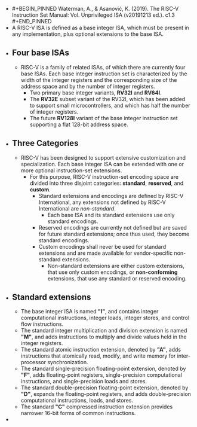 - #+BEGIN_PINNED
  Waterman, A., & Asanović, K. (2019). The RISC-V Instruction Set Manual: Vol. Unprivileged ISA (v20191213 ed.). c1.3
  #+END_PINNED
- A RISC-V ISA is defined as a base integer ISA, which must be present in any implementation, plus optional extensions to the base ISA.
- ## Four base ISAs
	- RISC-V is a family of related ISAs, of which there are currently four base ISAs. Each base integer instruction set is characterized by the width of the integer registers and the corresponding size of the address space and by the number of integer registers.
		- Two primary base integer variants, **RV32I** and **RV64I**.
		- The **RV32E** subset variant of the RV32I, which has been added to support small microcontrollers, and which has half the number of integer registers.
		- The future **RV128I** variant of the base integer instruction set supporting a flat 128-bit address space.
- ## Three Categories
	- RISC-V has been designed to support extensive customization and specialization. Each base integer ISA can be extended with one or more optional instruction-set extensions.
		- For this purpose, RISC-V instruction-set encoding space are divided into three disjoint categories: **standard**, **reserved**, and **custom**.
			- Standard extensions and encodings are defined by RISC-V International, any extensions not defined by RISC-V International are *non-standard*.
				- Each base ISA and its standard extensions use only standard encodings.
			- Reserved encodings are currently not defined but are saved for future standard extensions; once thus used, they become standard encodings.
			- Custom encodings shall never be used for standard extensions and are made available for vendor-specific non-standard extensions.
				- Non-standard extensions are either custom extensions, that use only custom encodings, or **non-conforming** extensions, that use any standard or reserved encoding.
- ## Standard extensions
	- The base integer ISA is named **"I"**, and contains integer computational instructions, integer loads, integer stores, and control flow instructions.
	- The standard integer multiplication and division extension is named **"M"**, and adds instructions to multiply and divide values held in the integer registers.
	- The standard atomic instruction extension, denoted by **"A"**, adds instructions that atomically read, modify, and write memory for inter-processor synchronization.
	- The standard single-precision floating-point extension, denoted by **"F"**, adds floating-point registers, single-precision computational instructions, and single-precision loads and stores.
	- The standard double-precision floating-point extension, denoted by **"D"**, expands the floating-point registers, and adds double-precision computational instructions, loads, and stores.
	- The standard **"C"** compressed instruction extension provides narrower 16-bit forms of common instructions.
-